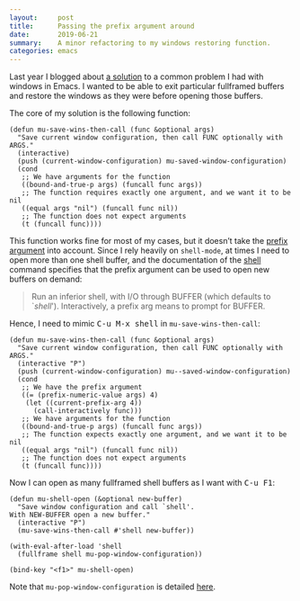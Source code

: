 ```yaml
---
layout:     post
title:      Passing the prefix argument around
date:       2019-06-21
summary:    A minor refactoring to my windows restoring function.
categories: emacs
---
```


Last year I blogged about [a
solution](https://manuel-uberti.github.io/emacs/2018/03/03/winner-undo/) to a
common problem I had with windows in Emacs. I wanted to be able to exit
particular fullframed buffers and restore the windows as they were before
opening those buffers.

The core of my solution is the following function:

``` emacs-lisp
(defun mu-save-wins-then-call (func &optional args)
  "Save current window configuration, then call FUNC optionally with ARGS."
  (interactive)
  (push (current-window-configuration) mu-saved-window-configuration)
  (cond
   ;; We have arguments for the function
   ((bound-and-true-p args) (funcall func args))
   ;; The function requires exactly one argument, and we want it to be nil
   ((equal args "nil") (funcall func nil))
   ;; The function does not expect arguments
   (t (funcall func))))
```

This function works fine for most of my cases, but it doesn’t take the [prefix
argument](https://www.gnu.org/software/emacs/manual/html_node/elisp/Prefix-Command-Arguments.html)
into account. Since I rely heavily on `shell-mode`, at times I need to open more
than one shell buffer, and the documentation of the
[shell](http://doc.endlessparentheses.com/Fun/shell.html) command specifies that
the prefix argument can be used to open new buffers on demand:

> Run an inferior shell, with I/O through BUFFER (which defaults to \`*shell*\').
> Interactively, a prefix arg means to prompt for BUFFER.

Hence, I need to mimic <kbd>C-u M-x shell</kbd> in `mu-save-wins-then-call`:

``` emacs-lisp
(defun mu-save-wins-then-call (func &optional args)
  "Save current window configuration, then call FUNC optionally with ARGS."
  (interactive "P")
  (push (current-window-configuration) mu--saved-window-configuration)
  (cond
   ;; We have the prefix argument
   ((= (prefix-numeric-value args) 4)
    (let ((current-prefix-arg 4))
      (call-interactively func)))
   ;; We have arguments for the function
   ((bound-and-true-p args) (funcall func args))
   ;; The function expects exactly one argument, and we want it to be nil
   ((equal args "nil") (funcall func nil))
   ;; The function does not expect arguments
   (t (funcall func))))
```

Now I can open as many fullframed shell buffers as I want with <kbd>C-u F1</kbd>:

``` emacs-lisp
(defun mu-shell-open (&optional new-buffer)
  "Save window configuration and call `shell'.
With NEW-BUFFER open a new buffer."
  (interactive "P")
  (mu-save-wins-then-call #'shell new-buffer))

(with-eval-after-load 'shell
  (fullframe shell mu-pop-window-configuration))

(bind-key "<f1>" mu-shell-open)
```

Note that `mu-pop-window-configuration` is detailed
[here](https://manuel-uberti.github.io/emacs/2018/02/24/restore-windows/).
